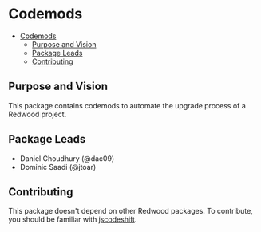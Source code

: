 # Codemods

- [Codemods](#codemods)
  - [Purpose and Vision](#purpose-and-vision)
  - [Package Leads](#package-leads)
  - [Contributing](#contributing)

## Purpose and Vision

This package contains codemods to automate the upgrade process of a Redwood project.

## Package Leads

- Daniel Choudhury (@dac09)
- Dominic Saadi (@jtoar)

## Contributing

This package doesn't depend on other Redwood packages.
To contribute, you should be familiar with [jscodeshift](https://github.com/facebook/jscodeshift).

